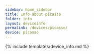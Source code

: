 ```yaml
---
sidebar: home_sidebar
title: Info about picasso
folder: info
layout: deviceinfo
permalink: /devices/picasso/
device: picasso
---
```

{% include templates/device_info.md %}
